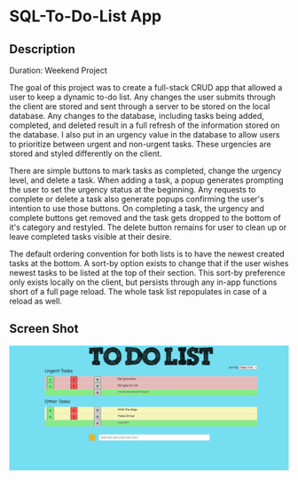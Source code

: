 # SQL-To-Do-List App

## Description

Duration: Weekend Project

The goal of this project was to create a full-stack CRUD app that allowed a user to keep a dynamic to-do list. 
Any changes the user submits through the client are stored and sent through a server to be stored on the local
database. Any changes to the database, including tasks being added, completed, and deleted result in a full refresh
of the information stored on the database. I also put in an urgency value in the database to allow users to prioritize
between urgent and non-urgent tasks. These urgencies are stored and styled differently on the client. 

There are simple buttons to mark tasks as completed, change the urgency level, and delete a task. When adding a task,
a popup generates prompting the user to set the urgency status at the beginning. Any requests to complete or delete a task
also generate popups confirming the user's intention to use those buttons. On completing a task, the urgency and complete buttons
get removed and the task gets dropped to the bottom of it's category and restyled. The delete button remains for user to clean up 
or leave completed tasks visible at their desire. 

The default ordering convention for both lists is to have the newest created tasks at the bottom. A sort-by option exists to change
that if the user wishes newest tasks to be listed at the top of their section. This sort-by preference only exists locally on the client,
but persists through any in-app functions short of a full page reload. The whole task list repopulates in case of a reload as well. 

## Screen Shot

![app screenshot](/Screenshots/screenshot1.png)
